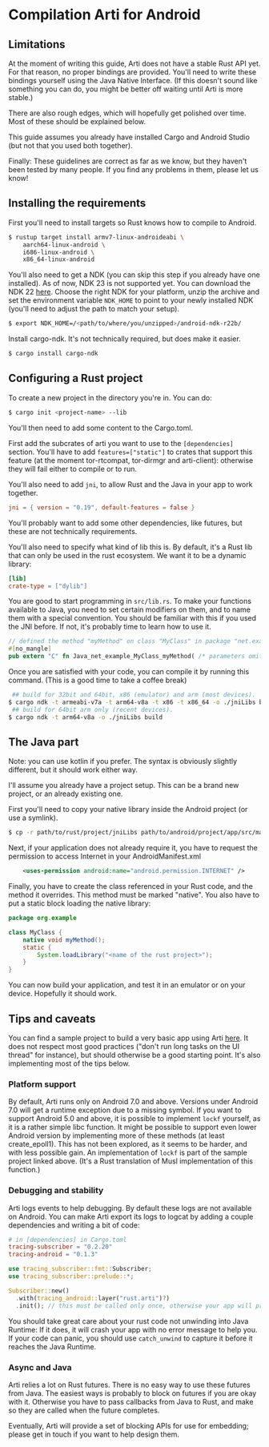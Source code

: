 # Compilation Arti for Android

## Limitations
At the moment of writing this guide, Arti does not have a stable Rust API yet. For that reason, no proper bindings are provided.
You'll need to write these bindings yourself using the Java Native Interface.
(If this doesn't sound like something you can do, you might be better off
waiting until Arti is more stable.)

There are also rough edges, which will hopefully get polished over time. Most of these should be explained below.

This guide assumes you already have installed Cargo and Android Studio (but not that you used both together).

Finally: These guidelines are correct as far as we know, but they haven't
been tested by many people. If you find any problems in them, please let us
know!

## Installing the requirements

First you'll need to install targets so Rust knows how to compile to Android.
```sh
$ rustup target install armv7-linux-androideabi \
	aarch64-linux-android \
	i686-linux-android \
	x86_64-linux-android
```

You'll also need to get a NDK (you can skip this step if you already have one installed). As of now, NDK 23 is not supported yet.
You can download the NDK 22 [here](https://github.com/android/ndk/wiki/Unsupported-Downloads).
Choose the right NDK for your platform, unzip the archive and set the environment variable `NDK_HOME` to point to your newly installed NDK (you'll need to adjust the path to match your setup).
```sh
$ export NDK_HOME=/<path/to/where/you/unzipped>/android-ndk-r22b/
```

Install cargo-ndk. It's not technically required, but does make it easier.
```sh
$ cargo install cargo-ndk
```

## Configuring a Rust project

To create a new project in the directory you're in. You can do:
```sh
$ cargo init <project-name> --lib
```

You'll then need to add some content to the Cargo.toml.

First add the subcrates of arti you want to use to the `[dependencies]` section. You'll have to add `features=["static"]` to crates that support this feature
(at the moment tor-rtcompat, tor-dirmgr and arti-client): otherwise they will fail either to compile or to run.

You'll also need to add `jni`, to allow Rust and the Java in your app to work together.
```toml
jni = { version = "0.19", default-features = false }
```

You'll probably want to add some other dependencies, like futures, but these are not technically requirements.

You'll also need to specify what kind of lib this is. By default, it's a Rust lib that can only be used in the rust ecosystem.
We want it to be a dynamic library:
```toml
[lib]
crate-type = ["dylib"]
```

You are good to start programming in `src/lib.rs`.
To make your functions available to Java, you need to set certain modifiers on them, and to name them with a special convention.
You should be familiar with this if you used the JNI before.  If not, it's probably time to learn how to use it.
```rust
// defined the method "myMethod" on class "MyClass" in package "net.example"
#[no_mangle]
pub extern "C" fn Java_net_example_MyClass_myMethod( /* parameters omitted */ ) {..}
```

Once you are satisfied with your code, you can compile it by running this command. (This is a good time to take a coffee break)
```sh
 ## build for 32bit and 64bit, x86 (emulator) and arm (most devices).
$ cargo ndk -t armeabi-v7a -t arm64-v8a -t x86 -t x86_64 -o ./jniLibs build
 ## build for 64bit arm only (recent devices).
$ cargo ndk -t arm64-v8a -o ./jniLibs build
```

## The Java part

Note: you can use kotlin if you prefer.  The syntax is obviously slightly different, but it should work either way.

I'll assume you already have a project setup. This can be a brand new project, or an already existing one.

First you'll need to copy your native library inside the Android project (or use a symlink).
```sh
$ cp -r path/to/rust/project/jniLibs path/to/android/project/app/src/main
```

Next, if your application does not already require it, you have to request the permission to access Internet in your AndroidManifest.xml
```xml
    <uses-permission android:name="android.permission.INTERNET" />
```

Finally, you have to create the class referenced in your Rust code, and the method it overrides. This method must be marked "native".
You also have to put a static block loading the native library:
```java
package org.example

class MyClass {
    native void myMethod();
    static {
        System.loadLibrary("<name of the rust project>");
    }
}
```

You can now build your application, and test it in an emulator or on your device. Hopefully it should work.

## Tips and caveats

You can find a sample project to build a very basic app using Arti [here](https://gitlab.torproject.org/trinity-1686a/arti-mobile-example/).
It does not respect most good practices ("don't run long tasks on the UI thread" for instance), but should otherwise be a good starting point.
It's also implementing most of the tips below.


### Platform support
By default, Arti runs only on Android 7.0 and above. Versions under Android 7.0 will get a runtime exception due to a missing symbol.
If you want to support Android 5.0 and above, it is possible to implement `lockf` yourself, as it is a rather simple libc function.
It might be possible to support even lower Android version by implementing more of these methods (at least create\_epoll1). This has
not been explored, as it seems to be harder, and with less possible gain.
An implementation of `lockf` is part of the sample project linked above. (It's a Rust translation of Musl implementation of this function.)

### Debugging and stability
Arti logs events to help debugging. By default these logs are not available on Android.
You can make Arti export its logs to logcat by adding a couple dependencies and writing a bit of code:

```toml
# in [dependencies] in Cargo.toml
tracing-subscriber = "0.2.20"
tracing-android = "0.1.3"
```

```rust
use tracing_subscriber::fmt::Subscriber;
use tracing_subscriber::prelude::*;

Subscriber::new()
  .with(tracing_android::layer("rust.arti")?)
  .init(); // this must be called only once, otherwise your app will probably crash
```

You should take great care about your rust code not unwinding into Java Runtime: If it does, it will crash your app with no error message to help you.
If your code can panic, you should use `catch_unwind` to capture it before it reaches the Java Runtime.

### Async and Java
Arti relies a lot on Rust futures. There is no easy way to use these futures from Java. The easiest ways is probably to block on futures
if you are okay with it. Otherwise you have to pass callbacks from Java to Rust, and make so they are called when the future completes.

Eventually, Arti will provide a set of blocking APIs for use for embedding;
please get in touch if you want to help design them.
